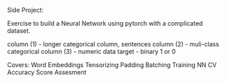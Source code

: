 Side Project: 

Exercise to build a Neural Network using pytorch with a complicated dataset.

column (1) - longer categorical column, sentences 
column (2) - muli-class categorical
column (3) - numeric data 
target - binary 1 or 0 

Covers:
Word Embeddings
Tensorizing
Padding 
Batching
Training NN
CV Accuracy Score Assesment 
